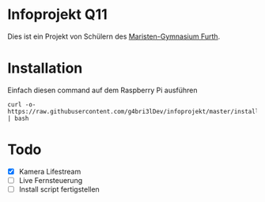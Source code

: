 # Infoprojekt Q11 
Dies ist ein Projekt von Schülern des [Maristen-Gymnasium Furth](https://www.maristen-gymnasium.de/).

# Installation
Einfach diesen command auf dem Raspberry Pi ausführen
```
curl -o- https://raw.githubusercontent.com/g4bri3lDev/infoprojekt/master/installscript.sh | bash
```

# Todo

- [x] Kamera Lifestream 
- [ ] Live Fernsteuerung 
- [ ] Install script fertigstellen

